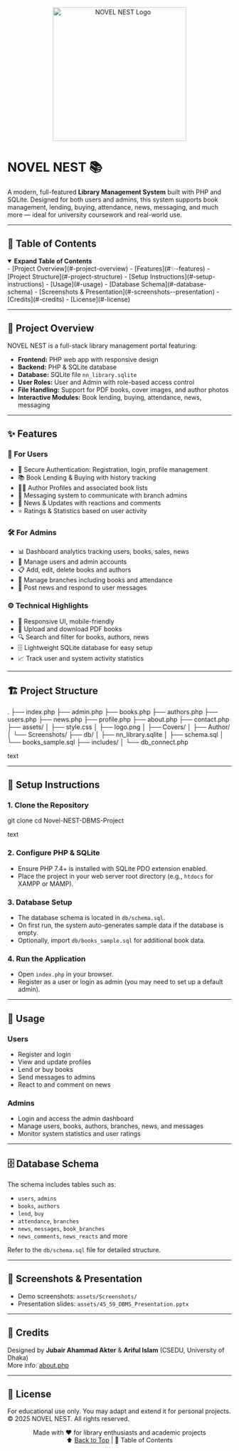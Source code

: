<div align="center">
  <img src="assets/logo.png" alt="NOVEL NEST Logo" width="300"/>
</div>

# NOVEL NEST 📚

A modern, full-featured **Library Management System** built with PHP and SQLite. Designed for both users and admins, this system supports book management, lending, buying, attendance, news, messaging, and much more — ideal for university coursework and real-world use.

---

## 📑 Table of Contents

<details open>
  <summary><b>Expand Table of Contents</b></summary>
  - [Project Overview](#-project-overview)
  - [Features](#✨-features)
  - [Project Structure](#-project-structure)
  - [Setup Instructions](#-setup-instructions)
  - [Usage](#-usage)
  - [Database Schema](#-database-schema)
  - [Screenshots & Presentation](#-screenshots--presentation)
  - [Credits](#-credits)
  - [License](#-license)
</details>

---

## 📱 Project Overview

NOVEL NEST is a full-stack library management portal featuring:

- **Frontend:** PHP web app with responsive design  
- **Backend:** PHP & SQLite database  
- **Database:** SQLite file `nn_library.sqlite`  
- **User Roles:** User and Admin with role-based access control  
- **File Handling:** Support for PDF books, cover images, and author photos  
- **Interactive Modules:** Book lending, buying, attendance, news, messaging  

---

## ✨ Features

### 👤 For Users
- 🔐 Secure Authentication: Registration, login, profile management  
- 📚 Book Lending & Buying with history tracking  
- 👩‍🏫 Author Profiles and associated book lists  
- 💬 Messaging system to communicate with branch admins  
- 📰 News & Updates with reactions and comments  
- ⭐ Ratings & Statistics based on user activity  

### 🛠 For Admins
- 📊 Dashboard analytics tracking users, books, sales, news  
- 👥 Manage users and admin accounts  
- 📋 Add, edit, delete books and authors  
- 🏢 Manage branches including books and attendance  
- 📰 Post news and respond to user messages  

### ⚙️ Technical Highlights
- 🎨 Responsive UI, mobile-friendly  
- 📄 Upload and download PDF books  
- 🔍 Search and filter for books, authors, news  
- 🗄 Lightweight SQLite database for easy setup  
- 📈 Track user and system activity statistics  

---

## 🏗️ Project Structure

.
├── index.php
├── admin.php
├── books.php
├── authors.php
├── users.php
├── news.php
├── profile.php
├── about.php
├── contact.php
├── assets/
│ ├── style.css
│ ├── logo.png
│ ├── Covers/
│ ├── Author/
│ └── Screenshots/
├── db/
│ ├── nn_library.sqlite
│ ├── schema.sql
│ └── books_sample.sql
├── includes/
│ └── db_connect.php

text

---

## 🚀 Setup Instructions

### 1. Clone the Repository

git clone <repo-url>
cd Novel-NEST-DBMS-Project

text

### 2. Configure PHP & SQLite

- Ensure PHP 7.4+ is installed with SQLite PDO extension enabled.  
- Place the project in your web server root directory (e.g., `htdocs` for XAMPP or MAMP).  

### 3. Database Setup

- The database schema is located in `db/schema.sql`.  
- On first run, the system auto-generates sample data if the database is empty.  
- Optionally, import `db/books_sample.sql` for additional book data.

### 4. Run the Application

- Open `index.php` in your browser.  
- Register as a user or login as admin (you may need to set up a default admin).

---

## 📝 Usage

### Users
- Register and login  
- View and update profiles  
- Lend or buy books  
- Send messages to admins  
- React to and comment on news

### Admins
- Login and access the admin dashboard  
- Manage users, books, authors, branches, news, and messages  
- Monitor system statistics and user ratings

---

## 🗄 Database Schema

The schema includes tables such as:

- `users`, `admins`  
- `books`, `authors`  
- `lend`, `buy`  
- `attendance`, `branches`  
- `news`, `messages`, `book_branches`  
- `news_comments`, `news_reacts` and more

Refer to the `db/schema.sql` file for detailed structure.

---

## 📸 Screenshots & Presentation

- Demo screenshots: `assets/Screenshots/`  
- Presentation slides: `assets/45_59_DBMS_Presentation.pptx`

---

## 👥 Credits

Designed by **Jubair Ahammad Akter** & **Ariful Islam** (CSEDU, University of Dhaka)  
More info: [about.php](about.php)

---

## 📄 License

For educational use only. You may adapt and extend it for personal projects.  
© 2025 NOVEL NEST. All rights reserved.

<div align="center">
Made with ❤️ for library enthusiasts and academic projects  
<br>
⬆ <a href="#novel-nest-">Back to Top</a> | 📑 Table of Contents
</div>
